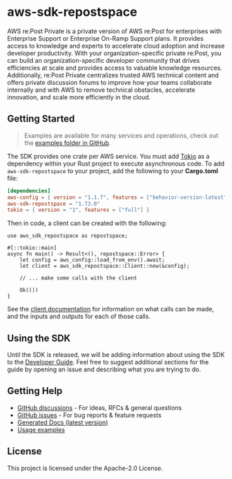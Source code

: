 # aws-sdk-repostspace

AWS re:Post Private is a private version of AWS re:Post for enterprises with Enterprise Support or Enterprise On-Ramp Support plans. It provides access to knowledge and experts to accelerate cloud adoption and increase developer productivity. With your organization-specific private re:Post, you can build an organization-specific developer community that drives efficiencies at scale and provides access to valuable knowledge resources. Additionally, re:Post Private centralizes trusted AWS technical content and offers private discussion forums to improve how your teams collaborate internally and with AWS to remove technical obstacles, accelerate innovation, and scale more efficiently in the cloud.

## Getting Started

> Examples are available for many services and operations, check out the
> [examples folder in GitHub](https://github.com/awslabs/aws-sdk-rust/tree/main/examples).

The SDK provides one crate per AWS service. You must add [Tokio](https://crates.io/crates/tokio)
as a dependency within your Rust project to execute asynchronous code. To add `aws-sdk-repostspace` to
your project, add the following to your **Cargo.toml** file:

```toml
[dependencies]
aws-config = { version = "1.1.7", features = ["behavior-version-latest"] }
aws-sdk-repostspace = "1.73.0"
tokio = { version = "1", features = ["full"] }
```

Then in code, a client can be created with the following:

```rust,no_run
use aws_sdk_repostspace as repostspace;

#[::tokio::main]
async fn main() -> Result<(), repostspace::Error> {
    let config = aws_config::load_from_env().await;
    let client = aws_sdk_repostspace::Client::new(&config);

    // ... make some calls with the client

    Ok(())
}
```

See the [client documentation](https://docs.rs/aws-sdk-repostspace/latest/aws_sdk_repostspace/client/struct.Client.html)
for information on what calls can be made, and the inputs and outputs for each of those calls.

## Using the SDK

Until the SDK is released, we will be adding information about using the SDK to the
[Developer Guide](https://docs.aws.amazon.com/sdk-for-rust/latest/dg/welcome.html). Feel free to suggest
additional sections for the guide by opening an issue and describing what you are trying to do.

## Getting Help

* [GitHub discussions](https://github.com/awslabs/aws-sdk-rust/discussions) - For ideas, RFCs & general questions
* [GitHub issues](https://github.com/awslabs/aws-sdk-rust/issues/new/choose) - For bug reports & feature requests
* [Generated Docs (latest version)](https://awslabs.github.io/aws-sdk-rust/)
* [Usage examples](https://github.com/awslabs/aws-sdk-rust/tree/main/examples)

## License

This project is licensed under the Apache-2.0 License.

